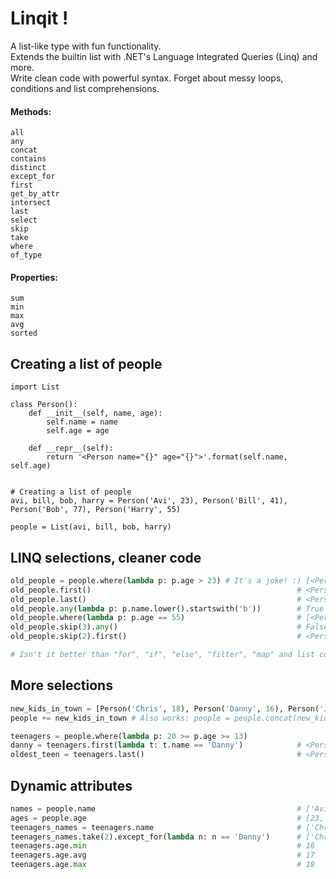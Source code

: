 # Linqit !
A list-like type with fun functionality.<br>
Extends the builtin list with .NET's Language Integrated Queries (Linq) and more.<br>
Write clean code with powerful syntax. Forget about messy loops, conditions and list comprehensions.

#### Methods:
```
all
any
concat
contains
distinct
except_for
first
get_by_attr
intersect
last
select
skip
take
where
of_type
```
#### Properties:
```
sum
min
max
avg
sorted
```

## Creating a list of people
```
import List

class Person():
    def __init__(self, name, age):
        self.name = name
        self.age = age

    def __repr__(self):
        return '<Person name="{}" age="{}">'.format(self.name, self.age)


# Creating a list of people
avi, bill, bob, harry = Person('Avi', 23), Person('Bill', 41), Person('Bob', 77), Person('Harry', 55)

people = List(avi, bill, bob, harry)
```

## LINQ selections, cleaner code
```python
old_people = people.where(lambda p: p.age > 23) # It's a joke! :) [<Person name="Bill" age="41">, <Person name="Bob" age="77">, <Person name="Harry" age="55">]
old_people.first()                                              # <Person name="Bill" age="41">
old_people.last()                                               # <Person name="Harry" age="55">
old_people.any(lambda p: p.name.lower().startswith('b'))        # True
old_people.where(lambda p: p.age == 55)                         # [<Person name="Harry" age="55">]
old_people.skip(3).any()                                        # False
old_people.skip(2).first()                                      # <Person name="Harry" age="55">

# Isn't it better than "for", "if", "else", "filter", "map" and list comprehensions in the middle of your code?

```
## More selections
```python
new_kids_in_town = [Person('Chris', 18), Person('Danny', 16), Person('John', 17)]
people += new_kids_in_town # Also works: people = people.concat(new_kids_in_town)

teenagers = people.where(lambda p: 20 >= p.age >= 13)
danny = teenagers.first(lambda t: t.name == 'Danny')            # <Person name="Danny" age="16">
oldest_teen = teenagers.last()                                  # <Person name="Chris" age="18">
```

## Dynamic attributes
```python
names = people.name                                             # ['Avi', 'Bill', 'Bob', 'Harry', 'Chris', 'John']
ages = people.age                                               # [23, 41, 77, 55, 18, 17]
teenagers_names = teenagers.name                                # ['Chris', 'Danny', 'John']
teenagers_names.take(2).except_for(lambda n: n == 'Danny')      # ['Chris']
teenagers.age.min                                               # 16
teenagers.age.avg                                               # 17
teenagers.age.max                                               # 18
```
